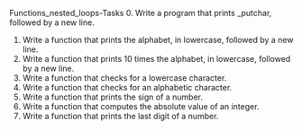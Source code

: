 Functions_nested_loops-Tasks
0. Write a program that prints _putchar, followed by a new line.
1. Write a function that prints the alphabet, in lowercase, followed by a new line.
2. Write a function that prints 10 times the alphabet, in lowercase, followed by a new line.
3. Write a function that checks for a lowercase character.
4. Write a function that checks for an alphabetic character.
5. Write a function that prints the sign of a number.
6. Write a function that computes the absolute value of an integer.
7. Write a function that prints the last digit of a number.